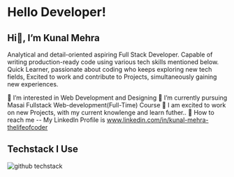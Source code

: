 # Hello Developer!

## Hi👋, I’m Kunal Mehra

Analytical and detail-oriented aspiring Full Stack Developer. 
Capable of writing production-ready code using various tech skills mentioned below.
Quick Learner, passionate about coding who keeps exploring new tech fields, 
Excited to work and contribute to Projects, simultaneously gaining new experiences.

 📘 I’m interested in Web Development and Designing
 🌱 I’m currently pursuing Masai Fullstack Web-development(Full-Time) Course
 💝 I am excited to work on new Projects, with my current knowlenge and learn futher..
 📳 How to reach me -- My LinkedIn Profile is www.linkedin.com/in/kunal-mehra-thelifeofcoder

## Techstack I Use
![github techstack](https://user-images.githubusercontent.com/112753481/215295303-b3a01994-aae3-403f-aedf-062a007f69cc.png)

<!---
KunalMehra075/KunalMehra075 is a ✨ special ✨ repository because its `README.md` (this file) appears on your GitHub profile.
You can click the Preview link to take a look at your changes.
--->
